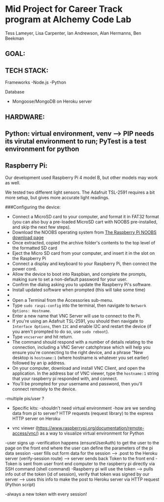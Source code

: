 # Mid Project for Career Track program at Alchemy Code Lab 
Tess Lameyer, Lisa Carpenter, Ian Andrewson, Alan Hermanns, Ben Beekman

## GOAL: 

## TECH STACK: 
Frameworks
-Node.js
-Python 

Database
- Mongoose/MongoDB on Heroku server



## HARDWARE: 




## Python: virtual environment, venv --> PIP needs its virutal environment to run; PyTest is a test environment for python 

## Raspberry Pi: 
Our development used Raspberry Pi 4 model B, but other models may work as well.

We tested two different light sensors. The Adafruit TSL-2591 requires a bit more setup, but gives more accurate light readings.

###Configuring the device:
- Connect a MicroSD card to your computer, and format it in FAT32 format (you can also buy a pre-loaded MicroSD cart with NOOBS pre-installed, and skip the next few steps).
- Download the NOOBS operating system from [The Raspberry Pi NOOBS download page](https://www.raspberrypi.org/downloads/noobs/)
- Once extracted, copied the archive folder's contents to the top level of the formatted SD card
- Eject the Micro SD card from your computer, and insert it in the slot on the Raspberry Pi
- Connect a display and keyboard to your Raspberry Pi, then connect the power cord.
- Allow the device to boot into Raspbian, and complete the prompts, making sure to set a non-default password for your user.
- Confirm the dialog asking you to update the Raspberry Pi's software.
- Install updated software when prompted (this will take some time)
-
- Open a Terminal from the Accessories sub-menu.
- Type `sudo raspi-config` into the terminal, then navigate to `Network Options: Hostname`.
- Enter a new name that VNC Server will use to connect to the Pi.
- If you're using an Adafruit TSL-2591, you should then navigate to `Interface Options`, then `I2C` and enable I2C and restart the device (if you aren't prompted to do so, use `sudo reboot`).
- Type `vncserver` and hit return.
- The command should respond with a number of details relating to the connection, including a VNC Server catchphrase which will help you ensure you're connecting to the right device, and a phrase "New desktop is `hostname:1` (where hostname is whatever you set earlier) followed by an ip address.
- On your computer, download and install VNC Client, and open the application.
In the address bar of VNC viewer, type the `hostname:1` string that your raspberry pi responded with, and connect.
- You'll be prompted for your username and password, then you'll connect remotely to the device.



-multiple pis/user ? 

- Specific kits: 
-shouldn't need virtual environment 
-how are we sending data from pi to server? HTTP requests (request library) to the express HTTP server on Heroku 

- vnc viewer (https://www.raspberrypi.org/documentation/remote-access/vnc/) as a way to visualize virtual environment for Python 


-user signs up 
-verification happens (ensureUserAuth) to get the user to the page on the front end where the user can define the parameters of the pi data session 
-user fills out form data for the session --> .post to the Heroku server (verify-session route) --> server sends back Token to the front end
-Token is sent from user front end computer to the raspberry pi directly via SSH command (shell command)
-Raspberry pi will use the token --> pulls info out of the token (id of session), verify that token was signed by our server --> uses this info to make the post to Heroku server via HTTP request (Python script)

-always a new token with every session!

